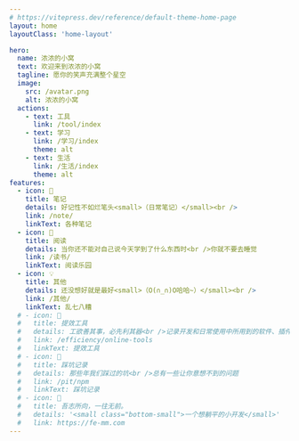 ```yaml
---
# https://vitepress.dev/reference/default-theme-home-page
layout: home
layoutClass: 'home-layout'

hero:
  name: 浓浓的小窝
  text: 欢迎来到浓浓的小窝
  tagline: 愿你的笑声充满整个星空
  image:
    src: /avatar.png
    alt: 浓浓的小窝
  actions:
    - text: 工具
      link: /tool/index
    - text: 学习
      link: /学习/index
      theme: alt
    - text: 生活
      link: /生活/index
      theme: alt
features:
  - icon: 📖
    title: 笔记
    details: 好记性不如烂笔头<small>（日常笔记）</small><br />
    link: /note/
    linkText: 各种笔记
  - icon: 📘
    title: 阅读
    details: 当你还不能对自己说今天学到了什么东西时<br />你就不要去睡觉
    link: /读书/
    linkText: 阅读乐园
  - icon: 💡
    title: 其他
    details: 还没想好就是最好<small>（O(∩_∩)O哈哈~）</small><br />
    link: /其他/
    linkText: 乱七八糟
  # - icon: 🧰
  #   title: 提效工具
  #   details: 工欲善其事，必先利其器<br />记录开发和日常使用中所用到的软件、插件、扩展等
  #   link: /efficiency/online-tools
  #   linkText: 提效工具
  # - icon: 🐞
  #   title: 踩坑记录
  #   details: 那些年我们踩过的坑<br />总有一些让你意想不到的问题
  #   link: /pit/npm
  #   linkText: 踩坑记录
  # - icon: 💯
  #   title: 吾志所向，一往无前。
  #   details: '<small class="bottom-small">一个想躺平的小开发</small>'
  #   link: https://fe-mm.com
---
```

<style src="./index.scss"></style>

